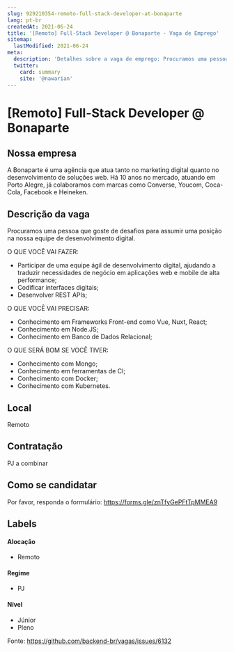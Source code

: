 ```yaml
---
slug: 929210354-remoto-full-stack-developer-at-bonaparte
lang: pt-br
createdAt: 2021-06-24
title: '[Remoto] Full-Stack Developer @ Bonaparte - Vaga de Emprego'
sitemap:
  lastModified: 2021-06-24
meta:
  description: 'Detalhes sobre a vaga de emprego: Procuramos uma pessoa que goste de desafios para assumir uma posição na nossa equipe de desenvolvimento digital. O QUE VOCÊ VAI FAZER: - Participar de uma equipe ágil de desenvolvimento digital, ajudando a traduzir necessidades de negócio em aplicações web e mobile de alta performance; - Codificar interfaces digitais; - Desenvolver REST APIs; O QUE VOCÊ VAI PRECISAR: - Conhecimento em Frameworks Front-end como Vue, Nuxt, React; - Conhecimento em Node.JS; - Conhecimento em Banco de Dados Relacional; O QUE SERÁ BOM SE VOCÊ TIVER: - Conhecimento com Mongo; - Conhecimento em ferramentas de CI; - Conhecimento com Docker; - Conhecimento com Kubernetes.'
  twitter:
    card: summary
    site: '@nawarian'
---
```


# [Remoto] Full-Stack Developer @ Bonaparte

## Nossa empresa

A Bonaparte é uma agência que atua tanto no marketing digital quanto no desenvolvimento de soluções web. Há 10 anos no mercado, atuando em Porto Alegre, já colaboramos com marcas como Converse, Youcom, Coca-Cola, Facebook e Heineken.

## Descrição da vaga

Procuramos uma pessoa que goste de desafios para assumir uma posição na nossa equipe de desenvolvimento digital.

O QUE VOCÊ VAI FAZER:
- Participar de uma equipe ágil de desenvolvimento digital, ajudando a traduzir necessidades de negócio em aplicações web e mobile de alta performance;
- Codificar interfaces digitais;
- Desenvolver REST APIs;

O QUE VOCÊ VAI PRECISAR:
- Conhecimento em Frameworks Front-end como Vue, Nuxt, React;
- Conhecimento em Node.JS;
- Conhecimento em Banco de Dados Relacional;

O QUE SERÁ BOM SE VOCÊ TIVER:
- Conhecimento com Mongo;
- Conhecimento em ferramentas de CI;
- Conhecimento com Docker;
- Conhecimento com Kubernetes.

## Local

Remoto

## Contratação

PJ a combinar

## Como se candidatar

Por favor, responda o formulário: https://forms.gle/znTfyGePFtTpMMEA9


## Labels
<!-- retire os labels que não fazem sentido à vaga -->

#### Alocação
- Remoto

#### Regime
- PJ

#### Nível
- Júnior
- Pleno




Fonte: https://github.com/backend-br/vagas/issues/6132